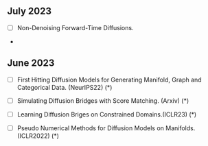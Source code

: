 ## July 2023

- [ ] Non-Denoising Forward-Time Diffusions.
- 

## June 2023

- [ ] First Hitting Diffusion Models for Generating
Manifold, Graph and Categorical Data. (NeurIPS22) (*) 

- [ ] Simulating Diffusion Bridges with Score Matching. (Arxiv) (*)

- [ ] Learning Diffusion Briges on Constrained Domains.(ICLR23) (*)

- [ ] Pseudo Numerical Methods for Diffusion Models on Manifolds.(ICLR2022) (*)